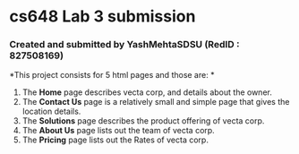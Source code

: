 # cs648 Lab 3 submission
### Created and submitted by YashMehtaSDSU (RedID : 827508169)

*This project consists for 5 html pages and those are: *
1) The __Home__ page describes vecta corp, and details about the owner.
2) The __Contact Us__ page is a relatively small and simple page that gives the location details.
3) The __Solutions__ page describes the product offering of vecta corp.
4) The __About Us__ page lists out the team of vecta corp.
5) The __Pricing__ page lists out the Rates of vecta corp.

<img src="images/1.png" alt="">
<img src="images/2.png" alt="">
<img src="images/3.png" alt="">
<img src="images/4.png" alt="">
<img src="images/5.png" alt="">
<img src="images/6.png" alt="">
